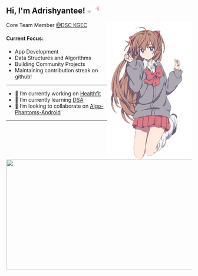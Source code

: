<h2>Hi, I'm Adrishyantee! <img src="./catears.png" height="20" /></h2>
<img align='right' src="./anime.png" width="230" />
<p>Core Team Member <a href="https://github.com/dsckgec">@DSC KGEC</a></p>

<h4> Current Focus: </h4>

  - App Development
  - Data Structures and Algorithms
  - Building Community Projects
  - Maintaining contribution streak on github!
-----
- 🔭 I’m currently working on  [Healthfit](https://github.com/adrishyantee/healthfit)
- 🌱 I’m currently learning  [DSA](https://github.com/adrishyantee/myDSA)
- 👯 I’m looking to collaborate on  [Algo-Phantoms-Android](https://github.com/Algo-Phantoms/Algo-Phantoms-Android)
-----
<img src="https://github-readme-stats.vercel.app/api?username=adrishyantee&count_private=true&show_icons=true" height="300" width="600">
